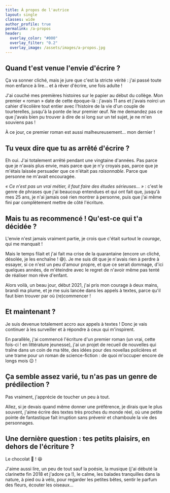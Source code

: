 ```yaml
---
title: À propos de l'autrice
layout: single
classes: wide
author_profile: true
permalink: /a-propos
header:
  overlay_color: "#000"
  overlay_filter: "0.2"
  overlay_image: /assets/images/a-propos.jpg
---
```



## Quand t'est venue l'envie d'écrire&nbsp;?


Ça va sonner cliché, mais je jure que c'est la stricte vérité&nbsp;: j'ai passé toute mon enfance à lire&hellip; et à rêver d'écrire, une fois adulte&nbsp;!

J'ai couché mes premières histoires sur le papier au début du collège. Mon premier «&nbsp;roman&nbsp;» date de cette époque-là&nbsp;: j'avais 11 ans et j'avais noirci un cahier d'écolière tout entier avec l'histoire de la vie d'un couple de tourterelles, jusqu'à la ponte de leur premier œuf. Ne me demandez pas ce que j'avais bien pu trouver à dire de si long sur un tel sujet, je ne m'en souviens pas&nbsp;!

À ce jour, ce premier roman est aussi malheureusement&hellip; mon dernier&nbsp;!


## Tu veux dire que tu as arrêté d'écrire&nbsp;?


Eh oui. J'ai totalement arrêté pendant une vingtaine d'années. Pas parce que je n'avais plus envie, mais parce que je n'y croyais pas, parce que je m'étais laissée persuader que ce n'était pas *raisonnable*. Parce que personne ne m'avait encouragée.

*«&nbsp;Ce n'est pas un vrai métier, il faut faire des études sérieuses&hellip;&nbsp;»*&nbsp;:
c'est le genre de phrases que j'ai beaucoup entendues et qui ont fait que, jusqu'à mes 25 ans, je n'ai jamais osé rien montrer à personne, puis que j'ai même fini par complètement mettre de côté l'écriture.


## Mais tu as recommencé&nbsp;! Qu'est-ce qui t'a décidée&nbsp;?


L'envie n'est jamais vraiment partie, je crois que c'était surtout le *courage*, qui me manquait&nbsp;!

Mais le temps filait et j'ai fait ma crise de la quarantaine (encore un cliché, désolée, je les enchaîne&nbsp;! 😅). Je me suis dit que je n'avais rien à perdre à essayer, si ce n'est un peu d'amour propre, et que ce serait dommage, d'ici quelques années, de m'éteindre avec le regret de n'avoir même pas tenté de réaliser mon rêve d'enfant.

Alors voilà, un beau jour, début 2021, j'ai pris mon courage à deux mains, brandi ma plume, et je me suis lancée dans les appels à textes, parce qu'il faut bien trouver par où (re)commencer&nbsp;!


## Et maintenant&nbsp;?


Je suis devenue totalement accro aux appels à textes&nbsp;! Donc je vais continuer à les surveiller et à répondre à ceux qui m'inspirent.

En parallèle, j'ai commencé l'écriture d'un premier roman (un vrai, cette fois-ci&nbsp;! en littérature jeunesse), j'ai un projet de recueil de nouvelles qui traîne dans un coin de ma tête, des idées pour des novellas policières et une trame pour un roman de science-fiction&nbsp;: de quoi m'occuper encore de longs mois 😉&nbsp;!


## Ça semble assez varié, tu n'as pas un genre de prédilection&nbsp;?


Pas vraiment, j'apprécie de toucher un peu à tout.

Allez, si je devais quand même donner une préférence, je dirais que le plus souvent, j'aime écrire des textes très proches du monde réel, où une petite pointe de fantastique fait irruption sans prévenir et chamboule la vie des personnages.


## Une dernière question&nbsp;: tes petits plaisirs, en dehors de l'écriture&nbsp;?


Le chocolat 🍫&nbsp;! 😆

J'aime aussi lire, un peu de tout sauf la poésie, la musique (j'ai débuté la clarinette fin 2018 et j'adore ça&nbsp;!), le calme, les balades tranquilles dans la nature, à pied ou à vélo, pour regarder les petites bêtes, sentir le parfum des fleurs, écouter les oiseaux&hellip;
